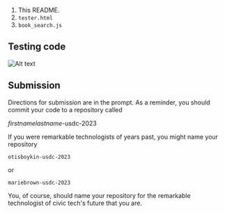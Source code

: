 1. This README.
1. `tester.html`
1. `book_search.js` 

## Testing code

![Alt text](//Users/olvinbolanos/Desktop/usdc-console-test "Optional title")
## Submission

Directions for submission are in the prompt. As a reminder, you should commit your code to a repository called

*firstnamelastname*-usdc-2023

If you were remarkable technologists of years past, you might name your repository

`otisboykin-usdc-2023`

or 

`mariebrown-usdc-2023`

You, of course, should name your repository for the remarkable technologist of civic tech's future that you are.
